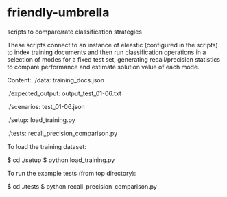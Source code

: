 # friendly-umbrella
scripts to compare/rate classification strategies

These scripts connect to an instance of eleastic (configured in the scripts)
to index training documents and then run classification operations in a
selection of modes for a fixed test set, generating recall/precision statistics 
to compare performance and estimate solution value of each mode.

Content:
./data:
training_docs.json

./expected_output:
output_test_01-06.txt

./scenarios:
test_01-06.json

./setup:
load_training.py

./tests:
recall_precision_comparison.py

To load the training dataset:

$ cd ./setup
$ python load_training.py 

To run the example tests (from top directory):

$ cd ./tests
$ python recall_precision_comparison.py


